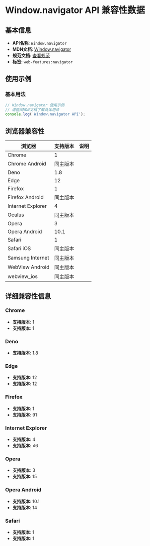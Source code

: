 # Window.navigator API 兼容性数据

## 基本信息

- **API名称**: `Window.navigator`
- **MDN文档**: [Window.navigator](https://developer.mozilla.org/docs/Web/API/Window/navigator)
- **规范文档**: [查看规范](https://html.spec.whatwg.org/multipage/system-state.html#dom-navigator)
- **标签**: `web-features:navigator`

## 使用示例

### 基本用法

```javascript
// Window.navigator 使用示例
// 请查阅MDN文档了解具体用法
console.log('Window.navigator API');
```

## 浏览器兼容性

| 浏览器 | 支持版本 | 说明 |
|--------|----------|------|
| Chrome | 1 |  |
| Chrome Android | 同主版本 |  |
| Deno | 1.8 |  |
| Edge | 12 |  |
| Firefox | 1 |  |
| Firefox Android | 同主版本 |  |
| Internet Explorer | 4 |  |
| Oculus | 同主版本 |  |
| Opera | 3 |  |
| Opera Android | 10.1 |  |
| Safari | 1 |  |
| Safari iOS | 同主版本 |  |
| Samsung Internet | 同主版本 |  |
| WebView Android | 同主版本 |  |
| webview_ios | 同主版本 |  |

## 详细兼容性信息

### Chrome

- **支持版本**: 1
- **支持版本**: 1

### Deno

- **支持版本**: 1.8

### Edge

- **支持版本**: 12
- **支持版本**: 12

### Firefox

- **支持版本**: 1
- **支持版本**: 91

### Internet Explorer

- **支持版本**: 4
- **支持版本**: ≤6

### Opera

- **支持版本**: 3
- **支持版本**: 15

### Opera Android

- **支持版本**: 10.1
- **支持版本**: 14

### Safari

- **支持版本**: 1
- **支持版本**: 1

